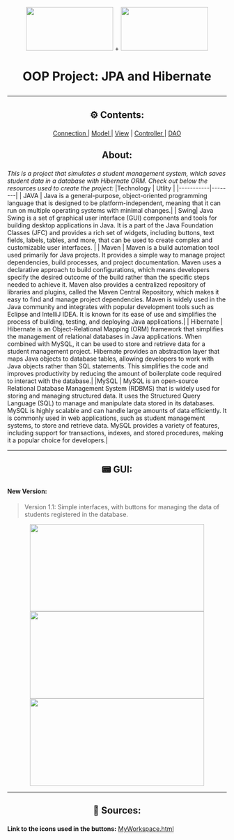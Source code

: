
<p align="center">
  <img src="https://cdn.jsdelivr.net/gh/devicons/devicon/icons/java/java-original.svg" width="200" height="100"/> + <img src="https://cdn.jsdelivr.net/gh/devicons/devicon/icons/mysql/mysql-original.svg" width="200" height="100"/> 
  <h1> <p align="center">OOP Project: JPA and Hibernate</p> </h1>
</p>
<hr>
  


<h2><p align="center"> ⚙ Contents: </p></h2>

<p align="center"> <a href="https://github.com/NekoYasha7/OOP-Project-with-JPA-and-Hibernate/tree/master/src/main/java/com/github/nekoyasha7/oopregistrationproject/connection"> Connection </a> | <a href="https://github.com/NekoYasha7/OOP-Project-with-JPA-and-Hibernate/tree/master/src/main/java/com/github/nekoyasha7/oopregistrationproject/model"> Model </a> | <a href="https://github.com/NekoYasha7/OOP-Project-with-JPA-and-Hibernate/tree/master/src/main/java/com/github/nekoyasha7/oopregistrationproject/view"> View</a> | <a href="https://github.com/NekoYasha7/OOP-Project-with-JPA-and-Hibernate/tree/master/src/main/java/com/github/nekoyasha7/oopregistrationproject/controller"> Controller </a> | <a href="https://github.com/NekoYasha7/OOP-Project-with-JPA-and-Hibernate/tree/master/src/main/java/com/github/nekoyasha7/oopregistrationproject/dao"> DAO </a> </p>
<h2> <p align="center">  About: </p> </h2>

*This is a project that simulates a student management system, which saves student data in a database with Hibernate ORM. Check out below the resources used to create the project:*
|Technology | Utlity |
|-----------|--------|
| JAVA      | Java is a general-purpose, object-oriented programming language that is designed to be platform-independent, meaning that it can run on multiple operating systems with minimal changes.|
| Swing| Java Swing is a set of graphical user interface (GUI) components and tools for building desktop applications in Java. It is a part of the Java Foundation Classes (JFC) and provides a rich set of widgets, including buttons, text fields, labels, tables, and more, that can be used to create complex and customizable user interfaces. |
| Maven     | Maven is a build automation tool used primarily for Java projects. It provides a simple way to manage project dependencies, build processes, and project documentation. Maven uses a declarative approach to build configurations, which means developers specify the desired outcome of the build rather than the specific steps needed to achieve it. Maven also provides a centralized repository of libraries and plugins, called the Maven Central Repository, which makes it easy to find and manage project dependencies. Maven is widely used in the Java community and integrates with popular development tools such as Eclipse and IntelliJ IDEA. It is known for its ease of use and simplifies the process of building, testing, and deploying Java applications.|
| Hibernate | Hibernate is an Object-Relational Mapping (ORM) framework that simplifies the management of relational databases in Java applications. When combined with MySQL, it can be used to store and retrieve data for a student management project. Hibernate provides an abstraction layer that maps Java objects to database tables, allowing developers to work with Java objects rather than SQL statements. This simplifies the code and improves productivity by reducing the amount of boilerplate code required to interact with the database.|
|MySQL      | MySQL is an open-source Relational Database Management System (RDBMS) that is widely used for storing and managing structured data. It uses the Structured Query Language (SQL) to manage and manipulate data stored in its databases. MySQL is highly scalable and can handle large amounts of data efficiently. It is commonly used in web applications, such as student management systems, to store and retrieve data. MySQL provides a variety of features, including support for transactions, indexes, and stored procedures, making it a popular choice for developers.|
<hr>

<h2><p align="center"> 📟 GUI: </p></h2>

 #### New Version:
 
 <blockquote>Version 1.1: Simple interfaces, with buttons for managing the data of students registered in the database.</blockquote>
 <p align="center"> <img src="https://user-images.githubusercontent.com/123518676/229368180-0fc6c028-31fe-44e6-845b-407d8fb9d963.png" width="400" height="200"/><img src="https://user-images.githubusercontent.com/123518676/229368287-a6dcf653-cb02-4caa-9205-e3946ba170e3.png" width="400" height="200"/><img src="https://user-images.githubusercontent.com/123518676/229368323-30f4a85e-814a-44d0-89e4-3e132c0ea7af.png" width="400" height="200"/> </p>
 
<hr>


<h2><p align="center"> 🧉 Sources: </p></h2>

**Link to the icons used in the buttons:** [MyWorkspace.html](https://meuworkspace.blogspot.com/2023/04/oop-project.html)
